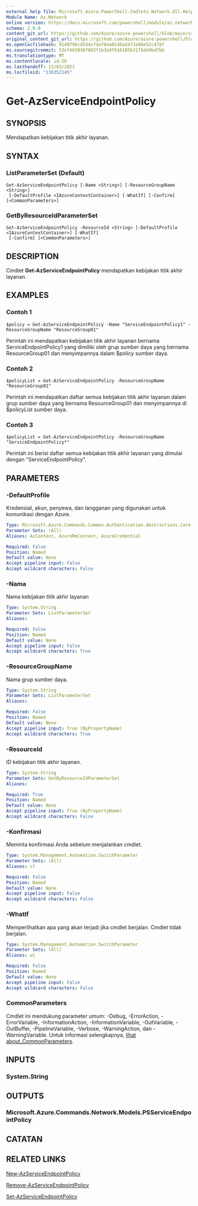 ```yaml
---
external help file: Microsoft.Azure.PowerShell.Cmdlets.Network.dll-Help.xml
Module Name: Az.Network
online version: https://docs.microsoft.com/powershell/module/az.network/get-azserviceendpointpolicy
schema: 2.0.0
content_git_url: https://github.com/Azure/azure-powershell/blob/main/src/Network/Network/help/Get-AzServiceEndpointPolicy.md
original_content_git_url: https://github.com/Azure/azure-powershell/blob/main/src/Network/Network/help/Get-AzServiceEndpointPolicy.md
ms.openlocfilehash: 9149f9bcd2d4cfdaf84a0146a2473a98e52c478f
ms.sourcegitcommit: 53ef403038f665f1b3a9f616185b31f5de9bd7bb
ms.translationtype: MT
ms.contentlocale: id-ID
ms.lasthandoff: 11/03/2021
ms.locfileid: "136352145"
---
```

# Get-AzServiceEndpointPolicy

## SYNOPSIS
Mendapatkan kebijakan titik akhir layanan.

## SYNTAX

### ListParameterSet (Default)
```
Get-AzServiceEndpointPolicy [-Name <String>] [-ResourceGroupName <String>]
 [-DefaultProfile <IAzureContextContainer>] [-WhatIf] [-Confirm] [<CommonParameters>]
```

### GetByResourceIdParameterSet
```
Get-AzServiceEndpointPolicy -ResourceId <String> [-DefaultProfile <IAzureContextContainer>] [-WhatIf]
 [-Confirm] [<CommonParameters>]
```

## DESCRIPTION
Cmdlet **Get-AzServiceEndpointPolicy** mendapatkan kebijakan titik akhir layanan.

## EXAMPLES

### Contoh 1
```
$policy = Get-AzServiceEndpointPolicy -Name "ServiceEndpointPolicy1" -ResourceGroupName "ResourceGroup01"
```

Perintah ini mendapatkan kebijakan titik akhir layanan bernama ServiceEndpointPolicy1 yang dimiliki oleh grup sumber daya yang bernama ResourceGroup01 dan menyimpannya dalam $policy sumber daya.

### Contoh 2
```
$policyList = Get-AzServiceEndpointPolicy -ResourceGroupName "ResourceGroup01"
```

Perintah ini mendapatkan daftar semua kebijakan titik akhir layanan dalam grup sumber daya yang bernama ResourceGroup01 dan menyimpannya di $policyList sumber daya.

### Contoh 3
```
$policyList = Get-AzServiceEndpointPolicy -ResourceGroupName "ServiceEndpointPolicy*"
```

Perintah ini berisi daftar semua kebijakan titik akhir layanan yang dimulai dengan "ServiceEndpointPolicy".

## PARAMETERS

### -DefaultProfile
Kredensial, akun, penyewa, dan langganan yang digunakan untuk komunikasi dengan Azure.

```yaml
Type: Microsoft.Azure.Commands.Common.Authentication.Abstractions.Core.IAzureContextContainer
Parameter Sets: (All)
Aliases: AzContext, AzureRmContext, AzureCredential

Required: False
Position: Named
Default value: None
Accept pipeline input: False
Accept wildcard characters: False
```

### -Nama
Nama kebijakan titik akhir layanan

```yaml
Type: System.String
Parameter Sets: ListParameterSet
Aliases:

Required: False
Position: Named
Default value: None
Accept pipeline input: False
Accept wildcard characters: True
```

### -ResourceGroupName
Nama grup sumber daya.

```yaml
Type: System.String
Parameter Sets: ListParameterSet
Aliases:

Required: False
Position: Named
Default value: None
Accept pipeline input: True (ByPropertyName)
Accept wildcard characters: True
```

### -ResourceId
ID kebijakan titik akhir layanan.

```yaml
Type: System.String
Parameter Sets: GetByResourceIdParameterSet
Aliases:

Required: True
Position: Named
Default value: None
Accept pipeline input: True (ByPropertyName)
Accept wildcard characters: False
```

### -Konfirmasi
Meminta konfirmasi Anda sebelum menjalankan cmdlet.

```yaml
Type: System.Management.Automation.SwitchParameter
Parameter Sets: (All)
Aliases: cf

Required: False
Position: Named
Default value: None
Accept pipeline input: False
Accept wildcard characters: False
```

### -WhatIf
Memperlihatkan apa yang akan terjadi jika cmdlet berjalan. Cmdlet tidak berjalan.

```yaml
Type: System.Management.Automation.SwitchParameter
Parameter Sets: (All)
Aliases: wi

Required: False
Position: Named
Default value: None
Accept pipeline input: False
Accept wildcard characters: False
```

### CommonParameters
Cmdlet ini mendukung parameter umum: -Debug, -ErrorAction, -ErrorVariable, -InformationAction, -InformationVariable, -OutVariable, -OutBuffer, -PipelineVariable, -Verbose, -WarningAction, dan -WarningVariable. Untuk informasi selengkapnya, [lihat about_CommonParameters](http://go.microsoft.com/fwlink/?LinkID=113216).

## INPUTS

### System.String

## OUTPUTS

### Microsoft.Azure.Commands.Network.Models.PSServiceEndpointPolicy

## CATATAN

## RELATED LINKS

[New-AzServiceEndpointPolicy](./New-AzServiceEndpointPolicy.md)

[Remove-AzServiceEndpointPolicy](./Remove-AzServiceEndpointPolicy.md)

[Set-AzServiceEndpointPolicy](./Set-AzServiceEndpointPolicy.md)

